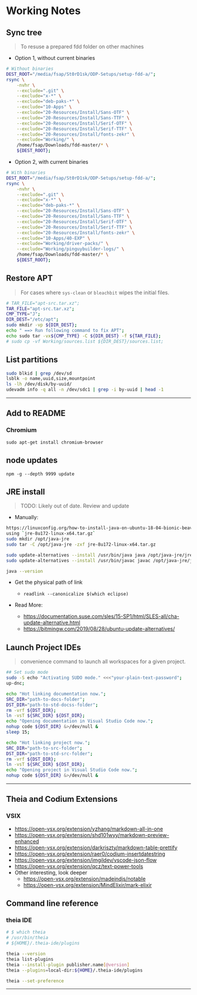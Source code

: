 # Working Notes

## Sync tree
> To resuse a prepared fdd folder on other machines

- Option 1, without current binaries
```sh
# Without binaries
DEST_ROOT="/media/fsap/St0rD1sk/ODP-Setups/setup-fdd-a/";
rsync \
    -nvhr \
    --exclude=".git" \
	--exclude="x-*" \
    --exclude="deb-paks-*" \
	--exclude="10-Apps" \
	--exclude="20-Resources/Install/Sans-OTF" \
	--exclude="20-Resources/Install/Sans-TTF" \
	--exclude="20-Resources/Install/Serif-OTF" \
	--exclude="20-Resources/Install/Serif-TTF" \
	--exclude="20-Resources/Install/fonts-zekr" \
	--exclude="Working/" \
    /home/fsap/Downloads/fdd-master/* \
    ${DEST_ROOT};
```
- Option 2, with current binaries
```sh
# With binaries
DEST_ROOT="/media/fsap/St0rD1sk/ODP-Setups/setup-fdd-a/";
rsync \
    -nvhr \
    --exclude=".git" \
	--exclude="x-*" \
    --exclude="deb-paks-*" \
	--exclude="20-Resources/Install/Sans-OTF" \
	--exclude="20-Resources/Install/Sans-TTF" \
	--exclude="20-Resources/Install/Serif-OTF" \
	--exclude="20-Resources/Install/Serif-TTF" \
	--exclude="20-Resources/Install/fonts-zekr" \
	--exclude="10-Apps/40-EXP" \
	--exclude="Working/driver-packs/" \
	--exclude="Working/pinguybuilder-logs/" \
    /home/fsap/Downloads/fdd-master/* \
    ${DEST_ROOT};
```

## Restore APT
> For cases where `sys-clean` or `bleachbit` wipes the initial files.
```sh
# TAR_FILE="apt-src.tar.xz";
TAR_FILE="apt-src.tar.xz";
CMP_TYPE="J";
DIR_DEST="/etc/apt";
sudo mkdir -vp ${DIR_DEST};
echo " ==> Run following command to fix APT";
echo sudo tar -vx${CMP_TYPE} -C ${DIR_DEST} -f ${TAR_FILE};
# sudo cp -vf Working/sources.list ${DIR_DEST}/sources.list;
```

## List partitions
```sh
sudo blkid | grep /dev/sd
lsblk -o name,uuid,size,mountpoint
ls -lh /dev/disk/by-uuid/
udevadm info -q all -n /dev/sdc1 | grep -i by-uuid | head -1
```

---

## Add to README

### Chromium
`sudo apt-get install chromium-browser`


## node updates
`npm -g --depth 9999 update`

## JRE install
> TODO: Likely out of date. Review and update

- Manually:
```sh
https://linuxconfig.org/how-to-install-java-on-ubuntu-18-04-bionic-beaver-linux
using `jre-8u172-linux-x64.tar.gz`
sudo mkdir /opt/java-jre
sudo tar -C /opt/java-jre -zxf jre-8u172-linux-x64.tar.gz

sudo update-alternatives --install /usr/bin/java java /opt/java-jre/jre1.8.0_172/bin/java 1
sudo update-alternatives --install /usr/bin/javac javac /opt/java-jre/jre1.8.0_172/bin/javac 1

java --version
```

- Get the physical path of link
	- `readlink --canonicalize $(which eclipse)`

- Read More:
	- https://documentation.suse.com/sles/15-SP1/html/SLES-all/cha-update-alternative.html
	- https://bitmingw.com/2019/08/28/ubuntu-update-alternatives/


## Launch Project IDEs
> convenience command to launch all workspaces for a given project.

```sh
## Set sudo mode
sudo -S echo "Activating SUDO mode." <<<"your-plain-text-password";
up-dnc;

echo "Hot linking documentation now.";
SRC_DIR="path-to-docs-folder";
DST_DIR="path-to-std-docss-folder";
rm -vrf ${DST_DIR};
ln -vsT ${SRC_DIR} ${DST_DIR};
echo "Opening documentation in Visual Studio Code now.";
nohup code ${DST_DIR} &>/dev/null &
sleep 15;

echo "Hot linking project now.";
SRC_DIR="path-to-src-folder";
DST_DIR="path-to-std-src-folder";
rm -vrf ${DST_DIR};
ln -vsT ${SRC_DIR} ${DST_DIR};
echo "Opening project in Visual Studio Code now.";
nohup code ${DST_DIR} &>/dev/null &

```
---
## Theia and Codium Extensions
### VSIX
- https://open-vsx.org/extension/yzhang/markdown-all-in-one
- https://open-vsx.org/extension/shd101wyy/markdown-preview-enhanced
- https://open-vsx.org/extension/darkriszty/markdown-table-prettify
- https://open-vsx.org/extension/raer0/codium-insertdatestring
- https://open-vsx.org/extension/imgildev/vscode-json-flow
- https://open-vsx.org/extension/qcz/text-power-tools
- Other interesting, look deeper
    - https://open-vsx.org/extension/madeindjs/notable
    - https://open-vsx.org/extension/MindElixir/mark-elixir

## Command line reference
### theia IDE

```sh
# $ which theia 
# /usr/bin/theia
# ${HOME}/.theia-ide/plugins

theia --version
theia list-plugins
theia --install-plugin publisher.name[@version]
theia --plugins=local-dir:${HOME}/.theia-ide/plugins

theia --set-preference
```
---
